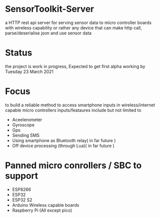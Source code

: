 # SensorToolkit-Server
a HTTP rest api server for serving sensor data to micro controller boards with wireless capability 
or rather any device that can make http call, parse/deserialise json and use sensor data


# Status
the project is work in progress, Expected to get first alpha working by Tuesday 23 March 2021


# Focus
to build a reliable method to access smartphone inputs in wireless/internet capable micro controllers
inputs/feataures include but not limited to 

- Aceelerometer 
- Gyroscope
- Gps
- Sending SMS
- Using smartphone as Bluetooth relay( in far future )
- Off device processing (through Lua)( in far future )


# Panned micro conrollers / SBC  to support 
- ESP8266
- ESP32
- ESP32 S2
- Arduino Wireless capable boards
- Raspberry Pi (All except pico)
